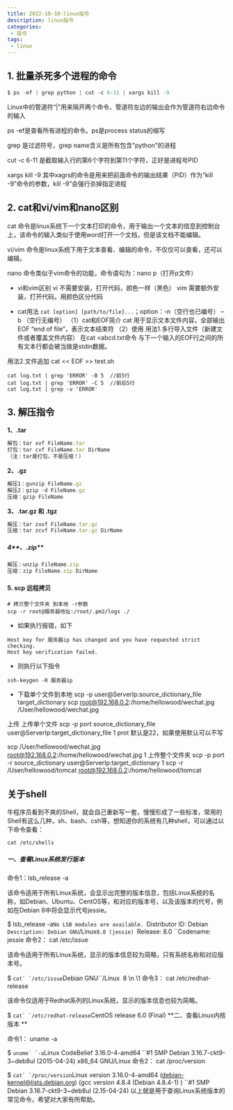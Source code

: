 ```yaml
---
title: 2022-10-10-linux指令
description: linux指令
categories:
 - 指令
tags:
 - linux
---
```


## 1. 批量杀死多个进程的命令

```javascript
$ ps -ef | grep python | cut -c 6-11 | xargs kill -9
```

Linux中的管道符“|”用来隔开两个命令，管道符左边的输出会作为管道符右边命令的输入 

ps -ef是查看所有进程的命令。ps是process status的缩写 

grep 是过滤符号，grep name含义是所有包含"python"的进程 

cut -c 6-11 是截取输入行的第6个字符到第11个字符，正好是进程号PID 

xargs kill -9 其中xagrs的命令是用来把前面命令的输出结果（PID）作为“kill -9”命令的参数，kill -9”会强行杀掉指定进程



## 2. cat和vi/vim和nano区别
cat 命令是linux系统下一个文本打印的命令，用于输出一个文本的信息到控制台上，该命令的输入类似于使用word打开一个文档，但是该文档不能编辑。

vi/vim 命令是linux系统下用于文本查看、编辑的命令，不仅仅可以查看，还可以编辑。

nano 命令类似于vim命令的功能，命令语句为：nano p（打开p文件）

* vi和vim区别
  vi 不需要安装，打开代码，颜色一样（黑色）
  vim 需要额外安装，打开代码，用颜色区分代码

* cat用法 ```cat [option] [path/to/file]...```；option：-n（空行也已编号） –b （空行无编号）
（1）cat和EOF简介
cat 用于显示文本文件内容，全部输出
EOF “end of file”，表示文本结束符
（2）使用
用法1.多行导入文件（新建文件或者覆盖文件内容）
在cat <<EOF >abcd.txt命令 与下一个输入的EOF行之间的所有文本行都会被当做是stdin数据。

用法2.文件追加
cat << EOF >> test.sh

```
cat log.txt | grep 'ERROR' -B 5  //前5行
cat log.txt | grep 'ERROR' -C 5  //前后5行
cat log.txt | grep -v 'ERROR'
```


## 3. 解压指令

**1、.tar** 

```javascript
解包：tar xvf FileName.tar
打包：tar cvf FileName.tar DirName
（注：tar是打包，不是压缩！）
```

**2、.gz**

```javascript
解压1：gunzip FileName.gz
解压2：gzip -d FileName.gz
压缩：gzip FileName
```

**3、.tar.gz 和 .tgz**

```javascript
解压：tar zxvf FileName.tar.gz
压缩：tar zcvf FileName.tar.gz DirName
```

##### 4**、.zip**

```javascript
解压：unzip FileName.zip
压缩：zip FileName.zip DirName
```

#### 5. scp 远程拷贝

```
# 拷贝整个文件夹 到本地 -r参数
scp -r root@服务器地址:/root/.pm2/logs ./
```

- 如果执行报错，如下
```
Host key for 服务器ip has changed and you have requested strict checking.
Host key verification failed.
```
- 则执行以下指令
```
ssh-keygen -R 服务器ip
```
- 下载单个文件到本地
 scp -p user@ServerIp:source_dictionary_file target_dictionary
 scp root@192.168.0.2:/home/hellowood/wechat.jpg /User/hellowood/wechat.jpg


 上传
上传单个文件
scp -p port source_dictionary_file user@ServerIp:target_dictionary_file
1
prot 默认是22，如果使用默认可以不写

scp /User/hellowood/wechat.jpg root@192.168.0.2:/home/hellowood/wechat.jpg
1
上传整个文件夹
scp -p port -r source_dictionary user@ServerIp:target_dictionary
1
scp -r /User/hellowood/tomcat root@192.168.0.2:/home/hellowood/tomcat

## 关于shell
牛程序员看到不爽的Shell，就会自己重新写一套，慢慢形成了一些标准，常用的Shell有这么几种，sh、bash、csh等，想知道你的系统有几种shell，可以通过以下命令查看：
```shell
cat /etc/shells
```


##### 一、查看Linux系统发行版本

命令1：lsb_release -a

该命令适用于所有Linux系统，会显示出完整的版本信息，包括Linux系统的名称，如Debian、Ubuntu、CentOS等，和对应的版本号，以及该版本的代号，例如在Debian 8中将会显示代号jessie。

$ lsb_release -a``No LSB modules are available. ``Distributor ID: Debian ``Description: Debian GNU``/Linux``8.0 (jessie) ``Release:  8.0 ``Codename:  jessie 
命令2： cat /etc/issue

该命令适用于所有Linux系统，显示的版本信息较为简略，只有系统名称和对应版本号。

$ ``cat` `/etc/issue``Debian GNU``/Linux` `8 \n \1 
命令3： cat /etc/redhat-release

该命令仅适用于Redhat系列的Linux系统，显示的版本信息也较为简略。

$ ``cat` `/etc/redhat-release``CentOS release 6.0 (Final) 
**二、查看Linux内核版本
**

命令1： uname -a

$ ``uname` `-a``Linux CodeBelief 3.16.0-4-amd64 ``#1 SMP Debian 3.16.7-ckt9-3~deb8ul (2015-04-24) x86_64 GNU/Linux 
命令2： cat /proc/version

$ ``cat` `/proc/version``Linux version 3.16.0-4-amd64 (debian-kernel@lists.debian.org) (gcc version 4.8.4 (Debian 4.8.4-1) ) ``#1 SMP Debian 3.16.7-ckt9-3~deb8ul (2.15-04-24)
以上就是用于查询Linux系统版本的常见命令，希望对大家有所帮助。
